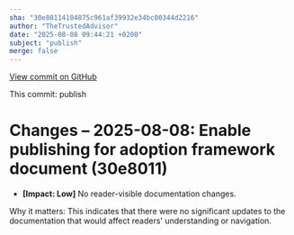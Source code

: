 ```yaml
---
sha: "30e80114104875c961af39932e34bc00344d2216"
author: "TheTrustedAdvisor"
date: "2025-08-08 09:44:21 +0200"
subject: "publish"
merge: false
---
```


[View commit on GitHub](https://github.com/TheTrustedAdvisor/FabricAdoptionFramework/commit/30e80114104875c961af39932e34bc00344d2216)

This commit: publish

# Changes – 2025-08-08: Enable publishing for adoption framework document (30e8011)

- **[Impact: Low]** No reader-visible documentation changes.

Why it matters: This indicates that there were no significant updates to the documentation that would affect readers' understanding or navigation.
